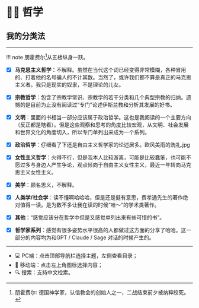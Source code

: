 # 🧗‍♂️ 哲学

## 我的分类法
----

!!! note
    朋霍费尔[^1]从五楼纵身一跃。

- [x] **马克思主义哲学**：不解释。虽然在当代这个词已经变得非常模糊，各种冒用的、打着他的名号骗人的不计其数。当然了，或许我们都不算是真正的马克思主义者。我只是现实的奴隶，不是理论的儿女。
- [x] **宗教哲学**：包含了宗教学常识、宗教学的若干分类和几个典型宗教的归纳。遗憾的是目前为止没有阅读过“专门”论述伊斯兰教和分析其发展的好书。
- [x] **文明**：里面的书相当一部分应该属于政治哲学。这也是我阅读的一个主要方向（反正都是瞎看）。但是这些观察和思考的角度比较宏观，从文明、社会发展和世界文化的角度切入，所以专门单列出来成为一个系列。
- [x] **政治哲学**：仔细看了下还是自由主义哲学家的论述居多。欧风美雨的洗礼.jpg
- [x] **女性主义哲学**：火得不行，但是我本人比较游离，可能是比较蠢笨，也可能不愿过多与身边人产生争论，观点倾向于自由主义女性主义，最近一年转向马克思主义女性主义。
- [x] **美学**：顾名思义，不解释。
- [x] **人类学/社会学**：读不懂啊哈哈哈，但是还是挺有意思，费孝通先生的著作绝对值得一读。是为数不多让我在读的时候“哇～”的学术类著作。
- [x] **其他**：“感觉应该分在哲学中但是又感觉单列出来有些可惜的书”。
- [x] **哲学家系列**：感觉有很多姿势水平很高的人都做过这方面的分享了哈哈。这一部分的内容均为和GPT / Claude / Sage 对话的时候产生的。



----------

- 💻 PC端：点击顶部导航栏选择主题，左侧查看目录；
- 📱 移动端：点击左上角图标选择内容；
- 🔍 搜索：支持中文检索。


[^1]: 朋霍费尔: 德国神学家，认信教会的创始人之一，二战结束前夕被纳粹绞死。